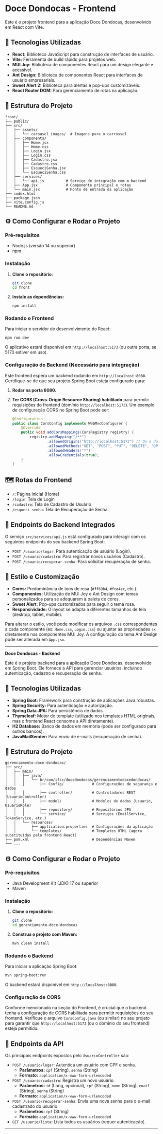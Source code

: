 # Doce Dondocas - Frontend

Este é o projeto frontend para a aplicação Doce Dondocas, desenvolvido em React com Vite.

## 🚀 Tecnologias Utilizadas

-   **React:** Biblioteca JavaScript para construção de interfaces de usuário.
-   **Vite:** Ferramenta de build rápido para projetos web.
-   **MUI Joy:** Biblioteca de componentes React para um design elegante e acessível.
-   **Ant Design:** Biblioteca de componentes React para interfaces de usuário empresariais.
-   **Sweet Alert 2:** Biblioteca para alertas e pop-ups customizáveis.
-   **React Router DOM:** Para gerenciamento de rotas na aplicação.

## 📁 Estrutura do Projeto

```
front/
├── public/
├── src/
│   ├── assets/
│   │   └── carousel_images/  # Imagens para o carrossel
│   ├── components/
│   │   ├── Home.jsx
│   │   ├── Home.css
│   │   ├── Login.jsx
│   │   ├── Login.css
│   │   ├── Cadastro.jsx
│   │   ├── Cadastro.css
│   │   ├── EsqueciSenha.jsx
│   │   └── EsqueciSenha.css
│   ├── services/
│   │   └── api.js          # Serviço de integração com o backend
│   ├── App.jsx             # Componente principal e rotas
│   └── main.jsx            # Ponto de entrada da aplicação
├── index.html
├── package.json
├── vite.config.js
└── README.md
```

## ⚙️ Como Configurar e Rodar o Projeto

### Pré-requisitos

-   Node.js (versão 14 ou superior)
-   npm 

### Instalação

1.  **Clone o repositório:**
    ```bash
    git clone 
    cd front
    ```

2.  **Instale as dependências:**
    ```bash
    npm install
    ```

### Rodando o Frontend

Para iniciar o servidor de desenvolvimento do React:

```bash
npm run dev
```

O aplicativo estará disponível em `http://localhost:5173` (ou outra porta, se 5173 estiver em uso).

### Configuração do Backend (Necessário para integração)

Este frontend espera um backend rodando em `http://localhost:8080`. Certifique-se de que seu projeto Spring Boot esteja configurado para:

1.  **Rodar na porta 8080.**
2.  **Ter CORS (Cross-Origin Resource Sharing) habilitado** para permitir requisições do frontend (domínio `http://localhost:5173`). Um exemplo de configuração CORS no Spring Boot pode ser:

    ```java
    @Configuration
    public class CorsConfig implements WebMvcConfigurer {
        @Override
        public void addCorsMappings(CorsRegistry registry) {
            registry.addMapping("/**")
                    .allowedOrigins("http://localhost:5173") // Ou o domínio do seu frontend
                    .allowedMethods("GET", "POST", "PUT", "DELETE", "OPTIONS")
                    .allowedHeaders("*")
                    .allowCredentials(true);
        }
    }
    ```

## 🗺️ Rotas do Frontend

-   `/`: Página inicial (Home)
-   `/login`: Tela de Login
-   `/cadastro`: Tela de Cadastro de Usuário
-   `/esqueci-senha`: Tela de Recuperação de Senha

## 🔗 Endpoints do Backend Integrados

O serviço `src/services/api.js` está configurado para interagir com os seguintes endpoints do seu backend Spring Boot:

-   `POST /usuario/logar`: Para autenticação de usuário (Login).
-   `POST /usuario/cadastro`: Para registrar novos usuários (Cadastro).
-   `POST /usuario/recuperar-senha`: Para solicitar recuperação de senha.

## 🎨 Estilo e Customização


-   **Cores:** Predominância de tons de rosa (`#ff69b4`, `#fce4ec`, etc.).
-   **Componentes:** Utilização de MUI Joy e Ant Design com temas personalizados para se adequarem à paleta de cores.
-   **Sweet Alert:** Pop-ups customizados para seguir o tema rosa.
-   **Responsividade:** O layout se adapta a diferentes tamanhos de tela (desktop, tablet, mobile).

Para alterar o estilo, você pode modificar os arquivos `.css` correspondentes a cada componente (ex: `Home.css`, `Login.css`) ou ajustar as propriedades `sx` diretamente nos componentes MUI Joy. A configuração do tema Ant Design pode ser alterada em `App.jsx`.

---

**Doce Dondocas - Backend**

Este é o projeto backend para a aplicação Doce Dondocas, desenvolvido em Spring Boot. Ele fornece a API para gerenciar usuários, incluindo autenticação, cadastro e recuperação de senha.

## 🚀 Tecnologias Utilizadas

-   **Spring Boot:** Framework para construção de aplicações Java robustas.
-   **Spring Security:** Para autenticação e autorização.
-   **Spring Data JPA:** Para persistência de dados.
-   **Thymeleaf:** Motor de template (utilizado nos templates HTML originais, mas o frontend React consome a API diretamente).
-   **H2 Database:** Banco de dados em memória (pode ser configurado para outros bancos).
-   **JavaMailSender:** Para envio de e-mails (recuperação de senha).

## 📁 Estrutura do Projeto

```
gerenciamento-doce-dondocas/
├── src/
│   ├── main/
│   │   ├── java/
│   │   │   └── br/com/ifsc/docedondocas/gerenciamentodocedondocas/
│   │   │       ├── Config/             # Configurações de segurança e dados
│   │   │       ├── controller/         # Controladores REST (UsuarioController)
│   │   │       ├── model/              # Modelos de dados (Usuario, UsuarioRole)
│   │   │       ├── repository/         # Repositórios JPA
│   │   │       └── service/            # Serviços (EmailService, TokenService, etc.)
│   │   └── resources/
│   │       ├── application.properties  # Configurações da aplicação
│   │       └── templates/              # Templates HTML (agora substituídos pelo frontend React)
├── pom.xml                             # Dependências Maven
└── ...
```

## ⚙️ Como Configurar e Rodar o Projeto

### Pré-requisitos

-   Java Development Kit (JDK) 17 ou superior
-   Maven

### Instalação

1.  **Clone o repositório:**
    ```bash
    git clone 
    cd gerenciamento-doce-dondocas
    ```

2.  **Construa o projeto com Maven:**
    ```bash
    mvn clean install
    ```

### Rodando o Backend

Para iniciar a aplicação Spring Boot:

```bash
mvn spring-boot:run
```

O backend estará disponível em `http://localhost:8080`.

### Configuração de CORS

Conforme mencionado na seção do Frontend, é crucial que o backend tenha a configuração de CORS habilitada para permitir requisições do seu frontend. Verifique o arquivo `CorsConfig.java` (ou similar) no seu projeto para garantir que `http://localhost:5173` (ou o domínio do seu frontend) esteja permitido.

## 🔗 Endpoints da API

Os principais endpoints expostos pelo `UsuarioController` são:

-   `POST /usuario/logar`: Autentica um usuário com CPF e senha.
    -   **Parâmetros:** `cpf` (String), `senha` (String)
    -   **Formato:** `application/x-www-form-urlencoded`
-   `POST /usuario/cadastro`: Registra um novo usuário.
    -   **Parâmetros:** `id` (Long, opcional), `cpf` (String), `nome` (String), `email` (String), `senha` (String)
    -   **Formato:** `application/x-www-form-urlencoded`
-   `POST /usuario/recuperar-senha`: Envia uma nova senha para o e-mail cadastrado do usuário.
    -   **Parâmetros:** `cpf` (String)
    -   **Formato:** `application/x-www-form-urlencoded`
-   `GET /usuario/lista`: Lista todos os usuários (requer autenticação).

---
